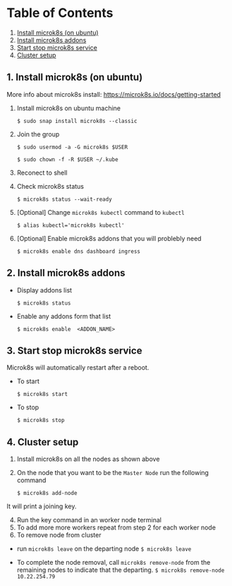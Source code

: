 # Table of Contents
1. [Install microk8s (on ubuntu)](#install_microk8s)
2. [Install microk8s addons](#microk8s_addon)
3. [Start stop microk8s service](#microk8s_start_stop)
4. [Cluster setup](#microk8s_cluster)


## 1. Install microk8s (on ubuntu) <a name="install_microk8s"></a>

 
More info about microk8s install: https://microk8s.io/docs/getting-started

1. Install microk8s on ubuntu machine

    `$ sudo snap install microk8s --classic`

2. Join the group 

   `$ sudo usermod -a -G microk8s $USER`

   `$ sudo chown -f -R $USER ~/.kube`

3. Reconect to shell

4. Check microk8s status

   `$ microk8s status --wait-ready`

5. [Optional] Change `microk8s kubectl` command to `kubectl`

   `$ alias kubectl='microk8s kubectl'`

6. [Optional] Enable microk8s addons that you will problebly need

   `$ microk8s enable dns dashboard ingress`
  

## 2. Install microk8s addons <a name="microk8s_addon"></a>

* Display addons list

   `$ microk8s status`

* Enable any addons form that list

   `$ microk8s enable  <ADDON_NAME>`

## 3. Start stop microk8s service  <a name='microk8s_start_stop'></a>

Microk8s will automatically restart after a reboot. 

* To start 

   `$ microk8s start`

* To stop 

   `$ microk8s stop`

## 4. Cluster setup <a name='microk8s_cluster'></a>

1. Install microk8s on all the nodes as shown above
2. On the node that you want to be the `Master Node` run  the following command

   `$ microk8s add-node`

It will print a joining key. 

4. Run the key command in an worker node terminal
5. To add more more workers repeat from step 2 for each worker node
6. To remove node from cluster
  - run `microk8s leave` on the departing node
    `$ microk8s leave`
    
  - To complete the node removal, call `microk8s remove-node` from the remaining nodes to indicate that the departing.
    `$ microk8s remove-node 10.22.254.79`




